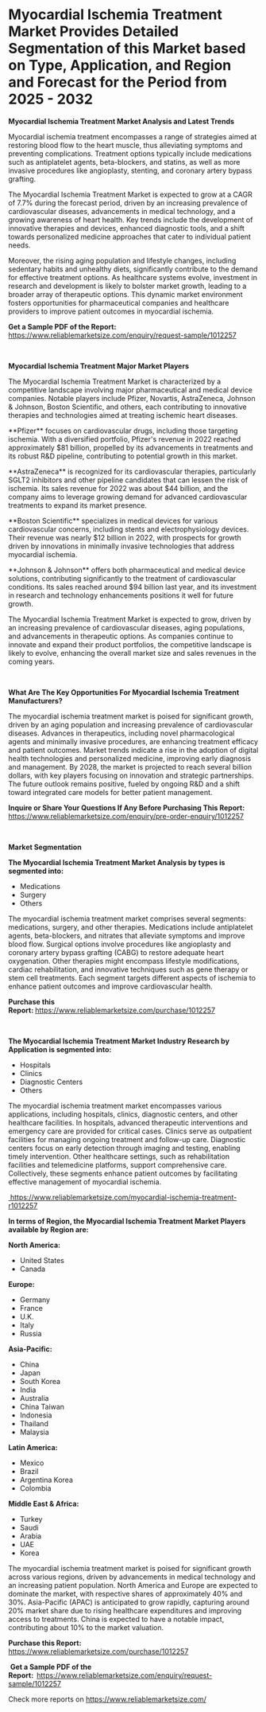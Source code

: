 <p><h1>Myocardial Ischemia Treatment Market Provides Detailed Segmentation of this Market based on Type, Application, and Region and Forecast for the Period from 2025 - 2032</h1></p><p><strong>Myocardial Ischemia Treatment Market Analysis and Latest Trends</strong></p>
<p><p>Myocardial ischemia treatment encompasses a range of strategies aimed at restoring blood flow to the heart muscle, thus alleviating symptoms and preventing complications. Treatment options typically include medications such as antiplatelet agents, beta-blockers, and statins, as well as more invasive procedures like angioplasty, stenting, and coronary artery bypass grafting. </p><p>The Myocardial Ischemia Treatment Market is expected to grow at a CAGR of 7.7% during the forecast period, driven by an increasing prevalence of cardiovascular diseases, advancements in medical technology, and a growing awareness of heart health. Key trends include the development of innovative therapies and devices, enhanced diagnostic tools, and a shift towards personalized medicine approaches that cater to individual patient needs. </p><p>Moreover, the rising aging population and lifestyle changes, including sedentary habits and unhealthy diets, significantly contribute to the demand for effective treatment options. As healthcare systems evolve, investment in research and development is likely to bolster market growth, leading to a broader array of therapeutic options. This dynamic market environment fosters opportunities for pharmaceutical companies and healthcare providers to improve patient outcomes in myocardial ischemia.</p></p>
<p><strong>Get a Sample PDF of the Report:&nbsp;</strong> <a href="https://www.reliablemarketsize.com/enquiry/request-sample/1012257?utm_campaign=1789&utm_medium=2&utm_source=Github&utm_content=ia&utm_term=05032025&utm_id=myocardial-ischemia-treatment">https://www.reliablemarketsize.com/enquiry/request-sample/1012257</a></p>
<p>&nbsp;</p>
<p><strong>Myocardial Ischemia Treatment Major Market Players</strong></p>
<p><p>The Myocardial Ischemia Treatment Market is characterized by a competitive landscape involving major pharmaceutical and medical device companies. Notable players include Pfizer, Novartis, AstraZeneca, Johnson & Johnson, Boston Scientific, and others, each contributing to innovative therapies and technologies aimed at treating ischemic heart diseases.</p><p>**Pfizer** focuses on cardiovascular drugs, including those targeting ischemia. With a diversified portfolio, Pfizer's revenue in 2022 reached approximately $81 billion, propelled by its advancements in treatments and its robust R&D pipeline, contributing to potential growth in this market.</p><p>**AstraZeneca** is recognized for its cardiovascular therapies, particularly SGLT2 inhibitors and other pipeline candidates that can lessen the risk of ischemia. Its sales revenue for 2022 was about $44 billion, and the company aims to leverage growing demand for advanced cardiovascular treatments to expand its market presence.</p><p>**Boston Scientific** specializes in medical devices for various cardiovascular concerns, including stents and electrophysiology devices. Their revenue was nearly $12 billion in 2022, with prospects for growth driven by innovations in minimally invasive technologies that address myocardial ischemia.</p><p>**Johnson & Johnson** offers both pharmaceutical and medical device solutions, contributing significantly to the treatment of cardiovascular conditions. Its sales reached around $94 billion last year, and its investment in research and technology enhancements positions it well for future growth.</p><p>The Myocardial Ischemia Treatment Market is expected to grow, driven by an increasing prevalence of cardiovascular diseases, aging populations, and advancements in therapeutic options. As companies continue to innovate and expand their product portfolios, the competitive landscape is likely to evolve, enhancing the overall market size and sales revenues in the coming years.</p></p>
<p>&nbsp;</p>
<p><strong>What Are The Key Opportunities For Myocardial Ischemia Treatment Manufacturers?</strong></p>
<p><p>The myocardial ischemia treatment market is poised for significant growth, driven by an aging population and increasing prevalence of cardiovascular diseases. Advances in therapeutics, including novel pharmacological agents and minimally invasive procedures, are enhancing treatment efficacy and patient outcomes. Market trends indicate a rise in the adoption of digital health technologies and personalized medicine, improving early diagnosis and management. By 2028, the market is projected to reach several billion dollars, with key players focusing on innovation and strategic partnerships. The future outlook remains positive, fueled by ongoing R&D and a shift toward integrated care models for better patient management.</p></p>
<p><strong>Inquire or Share Your Questions If Any Before Purchasing This Report:</strong> <a href="https://www.reliablemarketsize.com/enquiry/pre-order-enquiry/1012257?utm_campaign=1789&utm_medium=2&utm_source=Github&utm_content=ia&utm_term=05032025&utm_id=myocardial-ischemia-treatment">https://www.reliablemarketsize.com/enquiry/pre-order-enquiry/1012257</a></p>
<p>&nbsp;</p>
<p><strong>Market Segmentation</strong></p>
<p><strong>The Myocardial Ischemia Treatment Market Analysis by types is segmented into:</strong></p>
<p><ul><li>Medications</li><li>Surgery</li><li>Others</li></ul></p>
<p><p>The myocardial ischemia treatment market comprises several segments: medications, surgery, and other therapies. Medications include antiplatelet agents, beta-blockers, and nitrates that alleviate symptoms and improve blood flow. Surgical options involve procedures like angioplasty and coronary artery bypass grafting (CABG) to restore adequate heart oxygenation. Other therapies might encompass lifestyle modifications, cardiac rehabilitation, and innovative techniques such as gene therapy or stem cell treatments. Each segment targets different aspects of ischemia to enhance patient outcomes and improve cardiovascular health.</p></p>
<p><strong>Purchase this Report:&nbsp;</strong><a href="https://www.reliablemarketsize.com/purchase/1012257?utm_campaign=1789&utm_medium=2&utm_source=Github&utm_content=ia&utm_term=05032025&utm_id=myocardial-ischemia-treatment">https://www.reliablemarketsize.com/purchase/1012257</a></p>
<p>&nbsp;</p>
<p><strong>The Myocardial Ischemia Treatment Market Industry Research by Application is segmented into:</strong></p>
<p><ul><li>Hospitals</li><li>Clinics</li><li>Diagnostic Centers</li><li>Others</li></ul></p>
<p><p>The myocardial ischemia treatment market encompasses various applications, including hospitals, clinics, diagnostic centers, and other healthcare facilities. In hospitals, advanced therapeutic interventions and emergency care are provided for critical cases. Clinics serve as outpatient facilities for managing ongoing treatment and follow-up care. Diagnostic centers focus on early detection through imaging and testing, enabling timely intervention. Other healthcare settings, such as rehabilitation facilities and telemedicine platforms, support comprehensive care. Collectively, these segments enhance patient outcomes by facilitating effective management of myocardial ischemia.</p></p>
<p><a href="https://www.reliablemarketsize.com/myocardial-ischemia-treatment-r1012257?utm_campaign=1789&utm_medium=2&utm_source=Github&utm_content=ia&utm_term=05032025&utm_id=myocardial-ischemia-treatment">&nbsp;https://www.reliablemarketsize.com/myocardial-ischemia-treatment-r1012257</a></p>
<p><strong>In terms of Region, the Myocardial Ischemia Treatment Market Players available by Region are:</strong></p>
<p>
    <p> <strong> North America: </strong>
        <ul>
            <li>United States</li>
            <li>Canada</li>
        </ul>
        </p> 
    <p> <strong> Europe: </strong>
        <ul>
            <li>Germany</li>
            <li>France</li>
            <li>U.K.</li>
            <li>Italy</li>
            <li>Russia</li>
        </ul>
        </p> 
    <p> <strong> Asia-Pacific: </strong>
        <ul>
            <li>China</li>
            <li>Japan</li>
            <li>South Korea</li>
            <li>India</li>
            <li>Australia</li>
            <li>China Taiwan</li>
            <li>Indonesia</li>
            <li>Thailand</li>
            <li>Malaysia</li>
        </ul>
        </p> 
    <p> <strong> Latin America: </strong>
        <ul>
            <li>Mexico</li>
            <li>Brazil</li>
            <li>Argentina Korea</li>
            <li>Colombia</li>
        </ul>
        </p> 
    <p> <strong> Middle East & Africa: </strong>
        <ul>
            <li>Turkey</li>
            <li>Saudi</li>
            <li>Arabia</li>
            <li>UAE</li>
            <li>Korea</li>
        </ul>
    </p>
    </p>
<p><p>The myocardial ischemia treatment market is poised for significant growth across various regions, driven by advancements in medical technology and an increasing patient population. North America and Europe are expected to dominate the market, with respective shares of approximately 40% and 30%. Asia-Pacific (APAC) is anticipated to grow rapidly, capturing around 20% market share due to rising healthcare expenditures and improving access to treatments. China is expected to have a notable impact, contributing about 10% to the market valuation.</p></p>
<p><strong>Purchase this Report: </strong><a href="https://www.reliablemarketsize.com/purchase/1012257?utm_campaign=1789&utm_medium=2&utm_source=Github&utm_content=ia&utm_term=05032025&utm_id=myocardial-ischemia-treatment">https://www.reliablemarketsize.com/purchase/1012257</a></p>
<p>&nbsp;<strong>Get a Sample PDF of the Report:&nbsp;&nbsp;</strong><a href="https://www.reliablemarketsize.com/enquiry/request-sample/1012257?utm_campaign=1789&utm_medium=2&utm_source=Github&utm_content=ia&utm_term=05032025&utm_id=myocardial-ischemia-treatment">https://www.reliablemarketsize.com/enquiry/request-sample/1012257</a></p>
<p><strong></strong></p>
<p>Check more reports on <a href="https://www.reliablemarketsize.com/?utm_campaign=1789&utm_medium=2&utm_source=Github&utm_content=ia&utm_term=05032025&utm_id=myocardial-ischemia-treatment">https://www.reliablemarketsize.com/</a></p>
